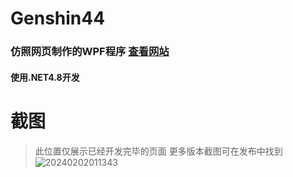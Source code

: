 # Genshin44
### 仿照网页制作的WPF程序 [查看网站](https://webstatic.mihoyo.com/ys/event/blue-post/index.html?page_sn=efd9bb63eb434b9a&hide_close=1&game_biz=clgm_cn&plat_type=pc&os_system=Windows+1+Version+2009#/index)   
#### 使用.NET4.8开发
# 截图
>此位置仅展示已经开发完毕的页面
>更多版本截图可在发布中找到
![20240202011343](https://github.com/EDU-Group/Genshin44/assets/155817611/aafc2eb5-0977-42af-a85a-015827f983f2)
